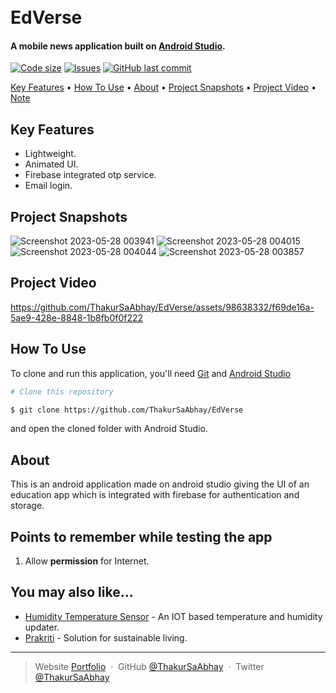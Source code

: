 
<h1>
  <br>
  EdVerse
  <br>
</h1>

<h4 >A mobile news application built on <a href="https://developer.android.com/studio/" target="_blank">Android Studio</a>.</h4>

  [![Code size](https://img.shields.io/github/languages/code-size/ThakurSaAbhay/EdVerse?style=for-the-badge)](https://github.com/ThakurSaAbhay/Buzznews)
  [![Issues](https://img.shields.io/github/issues/ThakurSaAbhay/EdVerse?style=for-the-badge&label=Issues)](https://github.com/ThakurSaAbhay/Buzznews)
  [![GitHub last commit](https://img.shields.io/github/last-commit/ThakurSaAbhay/EdVerse?style=for-the-badge&logo=git)](https://github.com/Apurva-tech/) 

<p>
  <a href="#key-features">Key Features</a> •
  <a href="#how-to-use">How To Use</a> •
  <a href="#about">About</a> •
  <a href="#project-snapshots">Project Snapshots</a> •
  <a href="#project-video">Project Video</a> •
  <a href="#points-to-remember-while-testing-the-app">Note</a> 
</p>

## Key Features

* Lightweight.
* Animated UI.
* Firebase integrated otp service.
* Email login.

## Project Snapshots

![Screenshot 2023-05-28 003941](https://github.com/ThakurSaAbhay/EdVerse/assets/98638332/9aea03a6-944d-4ae8-a077-1cea5ffbde26)
![Screenshot 2023-05-28 004015](https://github.com/ThakurSaAbhay/EdVerse/assets/98638332/08d1e32d-6423-428e-bf1f-6458acfe3cc7)
![Screenshot 2023-05-28 004044](https://github.com/ThakurSaAbhay/EdVerse/assets/98638332/d23695d7-28d6-4465-99cd-01951a98f13c)
![Screenshot 2023-05-28 003857](https://github.com/ThakurSaAbhay/EdVerse/assets/98638332/77681bee-f4f2-49c6-b2fe-6f31713e56be)

## Project Video

https://github.com/ThakurSaAbhay/EdVerse/assets/98638332/f69de16a-5ae9-428e-8848-1b8fb0f0f222

## How To Use

To clone and run this application, you'll need [Git](https://git-scm.com) and [Android Studio](https://developer.android.com/studio/) 

```bash
# Clone this repository

$ git clone https://github.com/ThakurSaAbhay/EdVerse

```
and open the cloned folder with Android Studio.

## About

This is an android application made on android studio giving the UI of an education app which is integrated with firebase for authentication and storage.

## Points to remember while testing the app

1. Allow **permission** for Internet.


## You may also like...

- [Humidity Temperature Sensor](https://github.com/ThakurSaAbhay/Humidity-Temperature-Sensor) - An IOT based temperature and humidity updater.
- [Prakriti](https://github.com/ThakurSaAbhay/Prakriti) - Solution for sustainable living.



---

> Website [Portfolio](https://thakursaabhay.github.io/Portfolio/) &nbsp;&middot;&nbsp;
> GitHub [@ThakurSaAbhay](https://github.com/ThakurSaAbhay) &nbsp;&middot;&nbsp;
> Twitter [@ThakurSaAbhay](https://twitter.com/ThakurSaAbhay)


